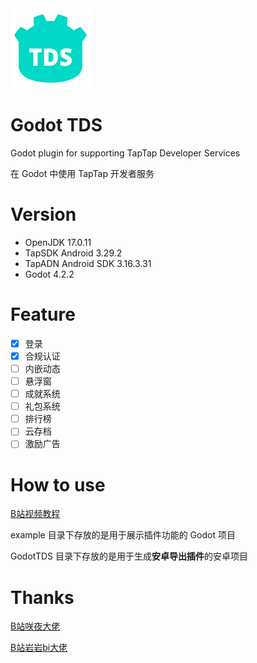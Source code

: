 <img src="example/icon.svg" width="128" height="128">

# Godot TDS

Godot plugin for supporting TapTap Developer Services

在 Godot 中使用 TapTap 开发者服务

# Version

- OpenJDK 17.0.11
- TapSDK Android 3.29.2
- TapADN Android SDK 3.16.3.31
- Godot 4.2.2

# Feature

- [x] 登录
- [x] 合规认证
- [ ] 内嵌动态
- [ ] 悬浮窗
- [ ] 成就系统
- [ ] 礼包系统
- [ ] 排行榜
- [ ] 云存档
- [ ] 激励广告

# How to use

[B站视频教程]()

example 目录下存放的是用于展示插件功能的 Godot 项目

GodotTDS 目录下存放的是用于生成**安卓导出插件**的安卓项目

# Thanks

[B站咲夜大佬](https://space.bilibili.com/2706229)

[B站岩岩bi大佬](https://space.bilibili.com/55245483)
